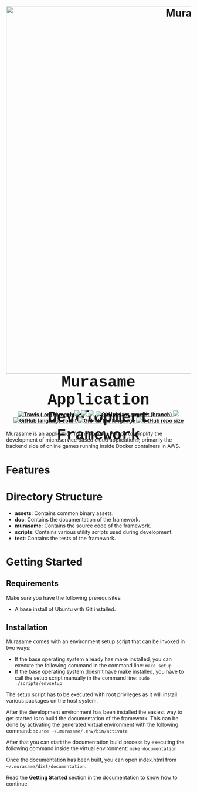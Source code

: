 <h1 align="center">
    <a name="logo" href="https://www.suiseientertainment.com">
        <img src="https://raw.githubusercontent.com/suisei-entertainment/murasame/development/assets/murasame_full_logo.png"
             alt="Murasame"
             width="1000">
    </a>
    <br>
    <div style="height:80px;font-family:courier;font-size:150%">Murasame Application Development Framework</div>
</h1>

<div align="center">
    <h4>
        <a href="https://travis-ci.org/suisei-entertainment/murasame">
            <img alt="Travis (.org) branch" src="https://img.shields.io/travis/suisei-entertainment/murasame/development?style=for-the-badge">
        </a>
        <a href="https://sonarcloud.io/dashboard?branch=development&id=suisei-entertainment_murasame">
            <img src="https://sonarcloud.io/api/project_badges/measure?project=suisei-entertainment_murasame&branch=development">
        </a>
        <a href="https://sonarcloud.io/dashboard?branch=development&id=suisei-entertainment_murasame">
            <img src="https://sonarcloud.io/api/project_badges/quality_gate?project=suisei-entertainment_murasame&branch=development">
        </a>
        <a href="https://github.com/suisei-entertainment/murasame/stargazers">
            <img src="https://img.shields.io/github/stars/suisei-entertainment/murasame.svg?style=for-the-badge"/>
        </a>
        <a href="https://github.com/suisei-entertainment/murasame/commits/development">
            <img alt="GitHub last commit (branch)" src="https://img.shields.io/github/last-commit/suisei-entertainment/murasame/development?style=for-the-badge">
        </a>
        <a href="https://github.com/suisei-entertainment/murasame/commits/development">
            <img src="https://img.shields.io/github/license/suisei-entertainment/murasame.svg?style=for-the-badge"/>
        </a>
        <a href="https://github.com/suisei-entertainment/murasame/commits/development">
            <img alt="GitHub language count" src="https://img.shields.io/github/languages/count/suisei-entertainment/murasame?style=for-the-badge">
        </a>
        <a href="https://github.com/suisei-entertainment/murasame/commits/development">
            <img alt="GitHub top language" src="https://img.shields.io/github/languages/top/suisei-entertainment/murasame?style=for-the-badge">
        </a>
        <a href="https://github.com/suisei-entertainment/murasame/commits/development">
            <img alt="GitHub repo size" src="https://img.shields.io/github/repo-size/suisei-entertainment/murasame?style=for-the-badge">
        </a>
    </h4>
</div>

Murasame is an application framework for Python to simplify the development of
microservice based cloud applications, primarily the backend side of online
games running inside Docker containers in AWS.

# Features

# Directory Structure

+ **assets**: Contains common binary assets.
+ **doc**: Contains the documentation of the framework.
+ **murasame**: Contains the source code of the framework.
+ **scripts**: Contains various utility scripts used during development.
+ **test**: Contains the tests of the framework.

# Getting Started

## Requirements

Make sure you have the following prerequisites:
+ A base install of Ubuntu with Git installed.

## Installation

Murasame comes with an environment setup script that can be invoked in two ways:
+ If the base operating system already has make installed, you can execute
  the following command in the command line:
    `make setup`
+ If the base operating system doesn't have make installed, you have to call
  the setup script manually in the command line:
    `sudo ./scripts/envsetup`

The setup script has to be executed with root privileges as it will install
various packages on the host system.

After the development environment has been installed the easiest way to get
started is to build the documentation of the framework. This can be done by
activating the generated virtual environment with the following command:
    `source ~/.murasame/.env/bin/activate`

After that you can start the documentation build process by executing the
following command inside the virtual environment:
    `make documentation`

Once the documentation has been built, you can open index.html from
`~/.murasame/dist/documentation`.

Read the **Getting Started** section in the documentation to know how to
continue.
